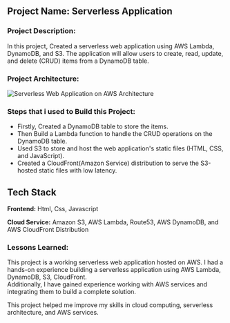 ## Project Name: Serverless Application

### Project Description:

In this project, Created a serverless web application using AWS Lambda, DynamoDB, and S3. The application will allow users to create, read, update, and delete (CRUD) items from a DynamoDB table.

### Project Architecture:

![Serverless Web Application on AWS Architecture](https://user-images.githubusercontent.com/66474973/228492073-5cd3d975-3439-4ce4-b109-fb33997df3c3.png)

### Steps that i used to Build this Project:

* Firstly, Created a DynamoDB table to store the items.
* Then Build a Lambda function to handle the CRUD operations on the DynamoDB table.
* Used S3 to store and host the web application's static files (HTML, CSS, and JavaScript).
* Created a CloudFront(Amazon Service) distribution to serve the S3-hosted static files with low latency.

## Tech Stack

**Frontend:** Html, Css, Javascript

**Cloud Service:** Amazon S3, AWS Lambda, Route53, AWS DynamoDB, and AWS CloudFront Distribution

### Lessons Learned:

This project is a working serverless web application hosted on AWS.
I had a hands-on experience building a serverless application using AWS Lambda, DynamoDB, S3, CloudFront. \
Additionally, I have gained experience working with AWS services and integrating them to build a complete solution.

This project helped me improve my skills in cloud computing, serverless architecture, and AWS services.

